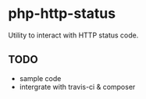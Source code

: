 # php-http-status

Utility to interact with HTTP status code.

## TODO
* sample code
* intergrate with travis-ci & composer
